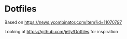 # Dotfiles

Based on https://news.ycombinator.com/item?id=11070797

Looking at https://github.com/jelly/Dotfiles for inspiration
